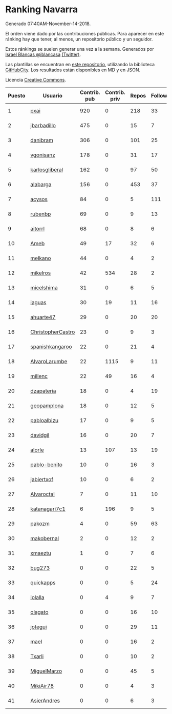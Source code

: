# Ranking Navarra

Generado 07:40AM-November-14-2018.

El orden viene dado por las contribuciones públicas. Para aparecer en este ránking hay que tener, al menos, un repositorio público y un seguidor.

Estos ránkings se suelen generar una vez a la semana. Generados por [Israel Blancas @iblancasa](https://github.com/iblancasa/) [(Twitter)](https://twitter.com/iblancasa).

Las plantillas se encuentran en [este repositorio](https://github.com/iblancasa/GH-Spanish-Ranking), utilizando la biblioteca [GitHubCity](https://github.com/iblancasa/GitHubCity). Los resultados están disponibles en MD y en JSON.

Licencia [Creative Commons](https://creativecommons.org/licenses/by/4.0/).

| Puesto   |  Usuario  | Contrib. pub | Contrib. priv |Repos| Followers | Desde |  Avatar  |
|----------|-----------|--------------|---------------|-----|-----------|-------|----------|
|1|[pxai](https://github.com/pxai)|920|0|218|33|2011-12-02|![pxai]()|
|2|[jbarbadillo](https://github.com/jbarbadillo)|475|0|15|7|2016-01-29|![jbarbadillo]()|
|3|[danibram](https://github.com/danibram)|306|0|101|25|2013-02-21|![danibram]()|
|4|[vgonisanz](https://github.com/vgonisanz)|178|0|31|17|2012-05-03|![vgonisanz]()|
|5|[karlosgliberal](https://github.com/karlosgliberal)|162|0|97|50|2010-02-10|![karlosgliberal]()|
|6|[alabarga](https://github.com/alabarga)|156|0|453|37|2009-12-11|![alabarga]()|
|7|[acysos](https://github.com/acysos)|84|0|5|111|2012-04-18|![acysos]()|
|8|[rubenbp](https://github.com/rubenbp)|69|0|9|13|2011-01-18|![rubenbp]()|
|9|[aitorrl](https://github.com/aitorrl)|68|0|8|6|2010-08-19|![aitorrl]()|
|10|[Ameb](https://github.com/Ameb)|49|17|32|6|2010-09-03|![Ameb]()|
|11|[melkano](https://github.com/melkano)|44|0|4|2|2015-07-04|![melkano]()|
|12|[mikelros](https://github.com/mikelros)|42|534|28|2|2016-09-15|![mikelros]()|
|13|[micelshima](https://github.com/micelshima)|31|0|6|5|2014-12-15|![micelshima]()|
|14|[iaguas](https://github.com/iaguas)|30|19|11|16|2013-04-25|![iaguas]()|
|15|[ahuarte47](https://github.com/ahuarte47)|29|0|20|20|2013-09-30|![ahuarte47]()|
|16|[ChristopherCastro](https://github.com/ChristopherCastro)|23|0|9|3|2011-04-25|![ChristopherCastro]()|
|17|[spanishkangaroo](https://github.com/spanishkangaroo)|22|0|21|4|2009-10-29|![spanishkangaroo]()|
|18|[AlvaroLarumbe](https://github.com/AlvaroLarumbe)|22|1115|9|11|2013-04-25|![AlvaroLarumbe]()|
|19|[millenc](https://github.com/millenc)|22|49|16|4|2014-06-11|![millenc]()|
|20|[dzapateria](https://github.com/dzapateria)|18|0|4|19|2012-01-08|![dzapateria]()|
|21|[geopamplona](https://github.com/geopamplona)|18|0|12|5|2017-01-10|![geopamplona]()|
|22|[pabloalbizu](https://github.com/pabloalbizu)|17|0|9|5|2013-01-09|![pabloalbizu]()|
|23|[davidgil](https://github.com/davidgil)|16|0|20|7|2012-03-04|![davidgil]()|
|24|[alorle](https://github.com/alorle)|13|107|13|19|2013-04-26|![alorle]()|
|25|[pablo-benito](https://github.com/pablo-benito)|10|0|16|3|2015-05-07|![pablo-benito]()|
|26|[jabiertxof](https://github.com/jabiertxof)|10|0|6|2|2013-04-30|![jabiertxof]()|
|27|[Alvaroctal](https://github.com/Alvaroctal)|7|0|11|10|2013-05-29|![Alvaroctal]()|
|28|[katanagari7c1](https://github.com/katanagari7c1)|6|196|9|5|2011-05-03|![katanagari7c1]()|
|29|[pakozm](https://github.com/pakozm)|4|0|59|63|2012-10-26|![pakozm]()|
|30|[makobernal](https://github.com/makobernal)|2|0|12|2|2012-12-01|![makobernal]()|
|31|[xmaeztu](https://github.com/xmaeztu)|1|0|7|6|2011-04-01|![xmaeztu]()|
|32|[bug273](https://github.com/bug273)|0|0|22|5|2010-08-20|![bug273]()|
|33|[quickapps](https://github.com/quickapps)|0|0|5|24|2011-10-15|![quickapps]()|
|34|[iolalla](https://github.com/iolalla)|0|4|9|7|2010-06-17|![iolalla]()|
|35|[olagato](https://github.com/olagato)|0|0|16|10|2009-11-05|![olagato]()|
|36|[jotegui](https://github.com/jotegui)|0|0|29|11|2011-02-28|![jotegui]()|
|37|[mael](https://github.com/mael)|0|0|16|2|2010-02-10|![mael]()|
|38|[Txarli](https://github.com/Txarli)|0|0|10|2|2013-01-24|![Txarli]()|
|39|[MiguelMarzo](https://github.com/MiguelMarzo)|0|0|45|5|2016-09-15|![MiguelMarzo]()|
|40|[MikiAir78](https://github.com/MikiAir78)|0|0|4|3|2013-11-07|![MikiAir78]()|
|41|[AsierAndres](https://github.com/AsierAndres)|0|0|6|3|2016-09-23|![AsierAndres]()|
